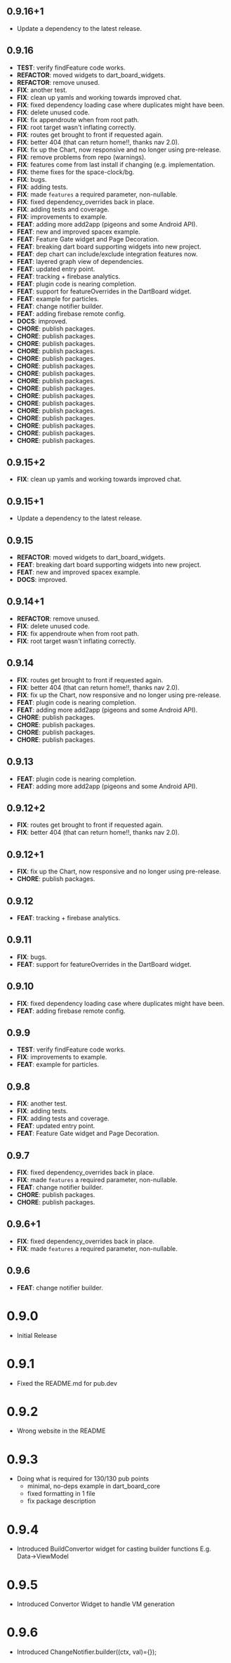 ## 0.9.16+1

 - Update a dependency to the latest release.

## 0.9.16

 - **TEST**: verify findFeature code works.
 - **REFACTOR**: moved widgets to dart_board_widgets.
 - **REFACTOR**: remove unused.
 - **FIX**: another test.
 - **FIX**: clean up yamls and working towards improved chat.
 - **FIX**: fixed dependency loading case where duplicates might have been.
 - **FIX**: delete unused code.
 - **FIX**: fix appendroute when from root path.
 - **FIX**: root target wasn't inflating correctly.
 - **FIX**: routes get brought to front if requested again.
 - **FIX**: better 404 (that can return home!!, thanks nav 2.0).
 - **FIX**: fix up the Chart, now responsive and no longer using pre-release.
 - **FIX**: remove problems from repo (warnings).
 - **FIX**: features come from last install if changing (e.g. implementation.
 - **FIX**: theme fixes for the space-clock/bg.
 - **FIX**: bugs.
 - **FIX**: adding tests.
 - **FIX**: made `features` a required parameter, non-nullable.
 - **FIX**: fixed dependency_overrides back in place.
 - **FIX**: adding tests and coverage.
 - **FIX**: improvements to example.
 - **FEAT**: adding more add2app (pigeons and some Android API).
 - **FEAT**: new and improved spacex example.
 - **FEAT**: Feature Gate widget and Page Decoration.
 - **FEAT**: breaking dart board supporting widgets into new project.
 - **FEAT**: dep chart can include/exclude integration features now.
 - **FEAT**: layered graph view of dependencies.
 - **FEAT**: updated entry point.
 - **FEAT**: tracking + firebase analytics.
 - **FEAT**: plugin code is nearing completion.
 - **FEAT**: support for featureOverrides in the DartBoard widget.
 - **FEAT**: example for particles.
 - **FEAT**: change notifier builder.
 - **FEAT**: adding firebase remote config.
 - **DOCS**: improved.
 - **CHORE**: publish packages.
 - **CHORE**: publish packages.
 - **CHORE**: publish packages.
 - **CHORE**: publish packages.
 - **CHORE**: publish packages.
 - **CHORE**: publish packages.
 - **CHORE**: publish packages.
 - **CHORE**: publish packages.
 - **CHORE**: publish packages.
 - **CHORE**: publish packages.
 - **CHORE**: publish packages.
 - **CHORE**: publish packages.
 - **CHORE**: publish packages.
 - **CHORE**: publish packages.
 - **CHORE**: publish packages.
 - **CHORE**: publish packages.

## 0.9.15+2

 - **FIX**: clean up yamls and working towards improved chat.

## 0.9.15+1

 - Update a dependency to the latest release.

## 0.9.15

 - **REFACTOR**: moved widgets to dart_board_widgets.
 - **FEAT**: breaking dart board supporting widgets into new project.
 - **FEAT**: new and improved spacex example.
 - **DOCS**: improved.

## 0.9.14+1

 - **REFACTOR**: remove unused.
 - **FIX**: delete unused code.
 - **FIX**: fix appendroute when from root path.
 - **FIX**: root target wasn't inflating correctly.

## 0.9.14

 - **FIX**: routes get brought to front if requested again.
 - **FIX**: better 404 (that can return home!!, thanks nav 2.0).
 - **FIX**: fix up the Chart, now responsive and no longer using pre-release.
 - **FEAT**: plugin code is nearing completion.
 - **FEAT**: adding more add2app (pigeons and some Android API).
 - **CHORE**: publish packages.
 - **CHORE**: publish packages.
 - **CHORE**: publish packages.
 - **CHORE**: publish packages.

## 0.9.13

 - **FEAT**: plugin code is nearing completion.
 - **FEAT**: adding more add2app (pigeons and some Android API).

## 0.9.12+2

 - **FIX**: routes get brought to front if requested again.
 - **FIX**: better 404 (that can return home!!, thanks nav 2.0).

## 0.9.12+1

 - **FIX**: fix up the Chart, now responsive and no longer using pre-release.
 - **CHORE**: publish packages.

## 0.9.12

 - **FEAT**: tracking + firebase analytics.

## 0.9.11

 - **FIX**: bugs.
 - **FEAT**: support for featureOverrides in the DartBoard widget.

## 0.9.10

 - **FIX**: fixed dependency loading case where duplicates might have been.
 - **FEAT**: adding firebase remote config.

## 0.9.9

 - **TEST**: verify findFeature code works.
 - **FIX**: improvements to example.
 - **FEAT**: example for particles.

## 0.9.8

 - **FIX**: another test.
 - **FIX**: adding tests.
 - **FIX**: adding tests and coverage.
 - **FEAT**: updated entry point.
 - **FEAT**: Feature Gate widget and Page Decoration.

## 0.9.7

 - **FIX**: fixed dependency_overrides back in place.
 - **FIX**: made `features` a required parameter, non-nullable.
 - **FEAT**: change notifier builder.
 - **CHORE**: publish packages.
 - **CHORE**: publish packages.

## 0.9.6+1

 - **FIX**: fixed dependency_overrides back in place.
 - **FIX**: made `features` a required parameter, non-nullable.

## 0.9.6

 - **FEAT**: change notifier builder.

# 0.9.0
- Initial Release

# 0.9.1
 - Fixed the README.md for pub.dev

# 0.9.2
 - Wrong website in the README

# 0.9.3
 - Doing what is required for 130/130 pub points
   * minimal, no-deps example in dart_board_core
   * fixed formatting in 1 file
   * fix package description

# 0.9.4
 - Introduced BuildConvertor widget for casting builder functions
   E.g. Data->ViewModel

# 0.9.5
- Introduced Convertor Widget to handle VM generation

# 0.9.6
- Introduced ChangeNotifier.builder((ctx, val)={});